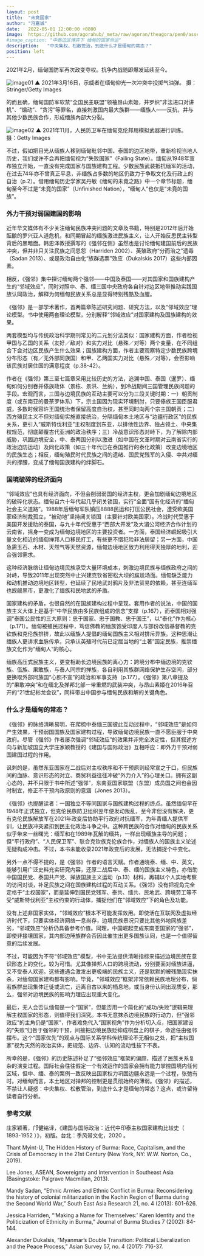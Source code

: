 ```yaml
---
layout: post
title:  "未竟国家"
author: "冯嘉诚"
date:   2022-05-01 12:00:00 +0800
image:  https://github.com/agorahub/_meta/raw/agoran/theagora/pen0/assets/images/a1/0x11_a1_l-20220501.jpg
#image_caption: "中泰边区博弈下 缅甸的国家命运"
description:   "中央集权、松散管治，到底什么才是缅甸的常态？"
position: left
---
```


2021年2月，缅甸国防军再次政变夺权。抗争内战随即爆发延续至今。

<!--more-->

![image01](https://github.com/agorahub/_meta/raw/agoran/theagora/pen0/assets/images/a1/0x11_a1_l-20220501-01.jpg)
▲ 2021年3月16日，示威者在缅甸仰光一次冲突中投掷气油弹。 摄：Stringer/Getty Images

的而且确，缅甸国防军软禁“全国民主联盟”领袖昂山素姬，并罗织“非法进口对讲机”、“煽动”、“贪污”等罪名，直接刺激国内最大族群——缅族人——反抗，并与其他少数民族合作，形成缅族內部大分裂。

![image02](https://github.com/agorahub/_meta/raw/agoran/theagora/pen0/assets/images/a1/0x11_a1_l-20220501-02.jpg)
▲ 2021年11月，人民防卫军在缅甸克伦邦用模拟武器进行训练。 摄：Getty Images

不过，假如把目光从缅族人移到缅甸毗邻中国、泰国的边区地带，重新检视当地人历史，我们或许不会再把缅甸视为“失败国家”（Failing State）。缅甸从1948年宣布独立开始，一直没有完成国家与国族建构工程。少数民族武装抵抗缅军的活动，在过去74年亦不曾真正平息，非缅族占多数的地区仍致力于争取文化及行政上的自治（p.2）。借用缅甸历史学家吴丹敏《缅甸的未竟之路》中一个章节标题，缅甸至今不过是“未竟的国家”（Unfinished Nation），“缅甸人”也仅是“未竟的国族”。


### 外力干预对弱国建国的影响

近年华文媒体有不少关注缅甸民族冲突问题的文章及书籍，特别是2012年后开始酝酿的罗兴亚人道危机，和同期冒起的缅族激进民族主义，让人开始反思民主转型背后的黑暗面。韩恩泽教授撰写的《强邻在侧》虽然也是讨论缅甸建国前后的民族冲突，但并非只关注民族之间恩怨（Harriden 2002）、英殖政府“分而治之”遗毒（Sadan 2013）、或是政治自由化“族群选票”效应（Dukalskis 2017）这些内部因素。

相反，《强邻》集中探讨缅甸两个强邻——中国及泰国——对其国家和国族建构产生的“邻域效应”，同时对照中、泰、缅三国中央政府各自针对边区地带推动实践国族认同政治，解释为何缅甸民族关系总是显得特别残酷及血腥。

《强邻》是一部学术著作，首两篇章陈述研究问题、研究方法，以及“邻域效应”理论模型。书中使用两套理论模型，分别解释“邻域效应”对国家建构及国族建构的效果。

两套模型均与传统政治科学期刊常见的二元划分法类似：国家建构方面，作者检视甲国与乙国的关系（友好／敌对）和实力对比（悬殊／对等）两个变量，在不同组合下会对边区民族产生什么效果；国族建构方面，作者主要观察特定少数民族跨境分布形态（有／无外部同族国）和甲、乙两国实力对比（悬殊／对等），会否影响该民族对居住国的满意程度（p.38-42）。

作者在《强邻》第三至七篇章采用比较历史的方法，追溯中国、泰国（暹罗）、缅甸如何分别吞并傣族政体（景栋、景洪、兰纳），到冷战期间三国管理民族问题的手段。宏观而言，三国与边境民族的互动主要可以分为三段关键时期：一）朝贡制度（或东南亚的曼荼罗体系）下，宗主国因为现实环境制肘，只要傣族王国臣服君威，多数时候容许王国统治者保留高度自治权，甚至同时向两个宗主国朝贡；二）西方殖民主义不但对缅甸实施直接统治，分隔缅甸本土地区与“边疆行政区”的民族关系，更引入“威斯特伐利亚”主权制度到东亚，以排他性边界、独占领土、中央集权规范，彻底颠覆古代亚洲的政治秩序；三）冷战意识形态对峙下，为了解除内部威胁，巩固边境安全，中、泰两国分别以激进（如中国在文革时期对云南省实行的政治边防运动）及同化政策（如三十年代已在泰国推行的泰化政策）改变边境地区的民族生态；相反，缅甸殖民时代民族之间的遗绪、国民党残军的入侵、中共对缅共的撑腰，变成了缅甸国族建构的绊脚石。


### 国境破碎的经济面向

“邻域效应”也具有经济面向，不但会削弱弱国的经济主权，更会加剧缅甸边境地区的破碎化状态。缅甸自六十年代起几乎闭关锁国，实行“全面”国有化经济的“缅甸社会主义道路”。1988年后缅甸军队镇压8888民运和打压公民社会，遭受欧美国家经济制裁孤立，“被动地”坚持闭关锁国（主要针对欧美国家）。冷战时代受惠于美国开发援助的泰国，与九十年代受惠于“西部大开发”及大湄公河经济合作计划的云南省，摇身一变成为缅甸边境地区的主要投资者。一方面，泰国经济崛起吸引大量文化相近的缅甸掸邦人口移民打工，有些更不惜犯险非法居留；另一方面，中国急需玉石、木材、天然气等天然资源，缅甸边境地区致力利用得天独厚的地利，迎合强邻需求。

这种经济脉络让缅甸边境民族承受大量环境成本，刺激边境民族与缅族政府之间的对峙，导致2011年出现突然中止兴建克钦省密松大坝的尴尬场面。缅甸缺乏能力和动机推动边境地区转型，也延续了民地武对鸦片及非法贸易的依赖，甚至连缅军也觊觎黑市，更激化了缅族和民地武的矛盾。

国家建构的矛盾，也很自然的在国族建构过程中呈现。套用作者的说法，中国的国族主义大体上是基于“中华民族由多民族组成的信念”支撑（p.167），而泰国相对强调“泰国公民性的三大原则：忠于国家、忠于国教、忠于国王”，以“泰化”作为核心（p.171）。缅甸被殖民过程中，笃信佛教的缅族饱受印度人与部份改信基督教的克钦族和克伦族排挤，故此以缅族人提倡的缅甸国族主义相对排斥异族。这种思潮让缅族人更讲求血脉传承，只承认英殖时代前已定居当地的“土著”国定民族，推崇缅族文化作为“缅甸人”的核心。

缅族高压式民族主义，更变相助长边境民族的离心力：跨境分布中缅边境的克钦族、佤族、果敢族，与泰人同宗的掸族，各自利用其族群网络保护生存空间，部分更换取外部同族国“心照不宣”的政治和军事支持（p.177）。《强邻》第八章提及的“果敢冲突”和在缅北及掸邦北部一带重燃的武装冲突，与昂山素姬在2016年召开的“21世纪彬龙会议”，同样带出中国参与缅甸民族和解的关键角色。


### 什么才是缅甸的常态？

《强邻》的脉络清晰易明，在爬梳中泰缅三国彼此互动过程中，“邻域效应”是如何产生效果，干预弱国国族及国家建构过程，导致缅甸边境民族一直不愿臣服于中央政府。尽管《强邻》作者屡次强调“邻域效应”的效果并非完全决定性，但其叙述方向与新加坡国立大学庄家颖教授的《建国与国际政治》互相呼应：即外力干预对弱国建国过程的作用。

讽刺的是，虽然东亚国家在二战后对主权秩序和不干预原则经常宣之于口，但民族间的血脉、意识形态的对立、商贸利益往往冲破“外力介入”的心理关口。拥有这副心态的，并不只限于书中所述“强邻”，东南亚国家联盟（东盟）成员国之间也会因时制宜，修正不干预内政原则的意涵（Jones 2013）。

《强邻》也提醒读者：一国独立不等同国家与国族建构过程的终点。虽然缅甸早在1948年正式独立，但克伦民族防卫组织翌年便发动叛乱，至今非但没有解决，更有克伦民族解放军在2021年政变后协助平行政府对抗缅军，为年青缅人提供军训，让民族冲突紧扣到民主化政治斗争之中。这种跨民族的合作对缅甸的民族关系似乎带来一丝曙光：缅军和在1989年瓦解的缅共，一样出现缅族主导的问题；但“平行政府”、“人民保卫军”、联合克钦族克伦族合作，对缅族人的国族主义论述无疑构成冲击。不过，本书未能收录2021年政变后的发展，无法捕捉个中变化。

另外一点不得不提的，是《强邻》作者的语言天赋。作者通晓泰、缅、中、英文，能够引用广泛史料充实研究内容，还原二战后中、泰、缅的国族主义特色，亦借助中国国民党、泰国共产党、掸族国族主义运动（p.13）材料，再辅以个人实地考察的访问对谈，补足民族之间在国族建构过程的互动关系。《强邻》没有把视角完全定格于“主权国家”，而是延伸到国民党残军、泰共、缅共、民地武、跨境劳工等不受“威斯特伐利亚”主权约束的行动体，捕捉他们在“邻域效应”下的角色及功能。

没有上述非国家实体，“邻域效应”根本不可能发挥效用。即使活在互联网及虚拟经济时代下，只要实体经济网络一息尚存，边境民族景况只要比其他外地同族差劣，“邻域效应”分析仍具备参考价值。同理，中国崛起变成东南亚国家的“强邻”，即使非接壤国家，其内部边陲族群会否因此催生出更多国族认同，也是一个值得留意的后续发展。

不过，可能因为不符“邻域效应”模型，书中无法提供清晰指标来描述边境民族在意识形态上的变化，较为可惜。尤其像掸邦人口的跨境流动，分别要面对缅族进逼，又不受泰人欢迎。这些遭遇会激发出更极端的民族主义，还是默默的被残酷现实抹杀，对缅甸国家建构都有影响。毕竟，“邻域效应”框架非常依赖民族地理分布，倘若族群出现集体迁徙或流亡，远离自古以来的栖息地，或当身份认同出现质变，那么，强邻对边境民族的影响力理应出现重大变化。

最后，无人会否认缅甸是一个“国家”，但能否用一个简化的“成功/失败”逻辑来理解主权国家的形态，则值得我们深究。本书无意抹杀边境民族的行动力，但“强邻效应”的主角仍是“国家”，作者难免代入“国家视角”作为分析切入点，把国家建设的“失败”归咎于强邻的干预，间接把边境民族贬抑成棋盘上的棋子，命途任由强邻摆布。这个“国家优先”的观点与国际关系学科传统理论不无相似之处，把“主权国家”视为天然的政治实体，把规范、边界、认知的流动性按下不表。

所幸的是，《强邻》的历史陈述补足了“强邻效应”框架的偏颇，描述了民族关系复杂的演变过程。国际社会往往假定一个有效运作的国家会拥有能力掌控国境内任何区域，但中、缅、泰的案例一致反映出国家权力巩固边疆永远是一个过程，张弛有时。对缅甸而言，本土地区对掸邦的控制更是贯彻始终的薄弱。《强邻》的描述，不禁让人疑惑：中央集权、松散管治，到底什么才是缅甸的常态？这点，或许留待读者自行分析。


### 参考文献

庄家颖著，邝健铭译，《建国与国际政治：近代中印泰主权国家建构比较史（ 1893-1952 ）》，初版。台北：季风带文化，2020 。

Thant Myint-U, The Hidden History of Burma: Race, Capitalism, and the Crisis of Democracy in the 21st Century (New York, NY: W.W. Norton, Co., 2019).

Lee Jones, ASEAN, Sovereignty and Intervention in Southeast Asia (Basingstoke: Palgrave Macmillan, 2013).

Mandy Sadan, “Ethnic Armies and Ethnic Conflict in Burma: Reconsidering the history of colonial militarization in the Kachin Region of Burma during the Second World War,” South East Asia Research 21, no. 4 (2013): 601-626.

Jessica Harriden, “‘Making a Name for Themselves:’ Karen Identity and the Politicization of Ethnicity in Burma,” Journal of Burma Studies 7 (2002): 84-144.

Alexander Dukalsis, “Myanmar’s Double Transition: Political Liberalization and the Peace Process,” Asian Survey 57, no. 4 (2017): 716-37. 
